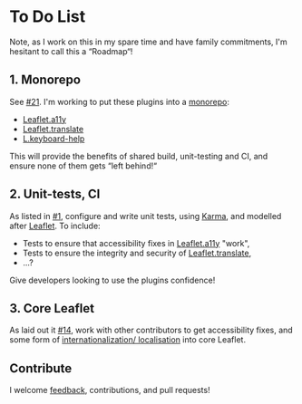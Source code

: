 
# To Do List #

Note, as I work on this in my spare time and have family commitments, I'm hesitant to call this a “Roadmap“!

## 1. Monorepo

See [#21]. I'm working to put these plugins into a [monorepo][]:

* [Leaflet.a11y][]
* [Leaflet.translate][]
* [L.keyboard-help][]

This will provide the benefits of shared build, unit-testing and CI, and ensure none of them gets “left behind!“

## 2. Unit-tests, CI

As listed in [#1][], configure and write unit tests, using [Karma][], and modelled after [Leaflet][L.karma]. To include:

* Tests to ensure that accessibility fixes in [Leaflet.a11y][] "work",
* Tests to ensure the integrity and security of [Leaflet.translate][],
* ...?

Give developers looking to use the plugins confidence!

## 3. Core Leaflet

As laid out it [#14][], work with other contributors to get accessibility fixes, and some form of [internationalization/ localisation][L-9092] into core Leaflet.

## Contribute

I welcome [feedback][issues], contributions, and pull requests!

[issues]: https://github.com/nfreear/leaflet.plugins/issues
[#1]: https://github.com/nfreear/leaflet.plugins/issues/1
  "Documentation, CI, Unit tests, Linting"
[#14]: https://github.com/nfreear/leaflet.plugins/issues/14 "I want to retire!"
[#21]: https://github.com/nfreear/leaflet.plugins/issues/21 "Mono-repo ..."
[L-9092]: https://github.com/Leaflet/Leaflet/issues/9092
[monorepo]: https://monorepo.tools/ "Monorepo explained"
[Leaflet.a11y]: https://github.com/nfreear/leaflet.a11y
[Leaflet.translate]: https://github.com/nfreear/Leaflet.translate
[L.keyboard-help]: https://github.com/nfreear/leaflet.plugins/tree/main/packages/L.keyboard-help
[L.Karma]: https://github.com/Leaflet/Leaflet/blob/main/spec/karma.conf.js
  "Leaflet/Leaflet - spec/karma.conf.js (GitHub)"
[Karma]: https://karma-runner.github.io/6.4/index.html
